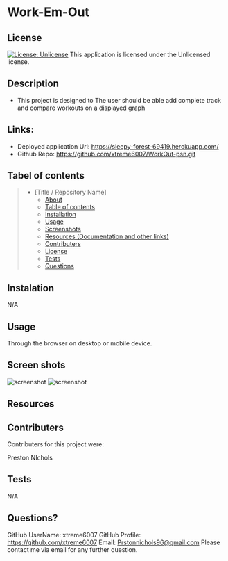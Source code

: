 # Work-Em-Out

  ## License
  [![License: Unlicense](https://img.shields.io/badge/license-Unlicense-blue.svg)](http://unlicense.org/)
  This application is licensed under the Unlicensed license.

  

  ## Description 
  * This project is designed to The user should be able add complete track and compare workouts on a displayed graph




  ## Links:

  * Deployed application Url: https://sleepy-forest-69419.herokuapp.com/
  * Github Repo: https://github.com/xtreme6007/WorkOut-psn.git
  
  ## Tabel of contents


> * [Title / Repository Name]
>   * [About](#about)
>   * [Table of contents](#tabel-of-contents)
>   * [Installation](#installation)
>   * [Usage](#usage)
>   * [Screenshots](#sceenshots)
>   * [Resources (Documentation and other links)](#resources)
>   * [Contributers](#contributers)
>   * [License](#license)
>   * [Tests](#tests)
>   * [Questions](#questions)



## Instalation

N/A



## Usage

 Through the browser on desktop or mobile device.





## Screen shots
![screenshot](assets/imgs/Workout1.png)
![screenshot](assets/imgs/Workout2.png)





## Resources




## Contributers
Contributers for this project were:

Preston NIchols


## Tests

N/A

## Questions?
GitHub UserName: xtreme6007
GitHub Profile: https://github.com/xtreme6007
Email: Prstonnichols96@gmail.com
Please contact me via email for any further question.
